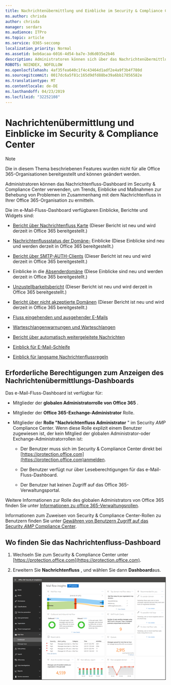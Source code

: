 ```yaml
---
title: Nachrichtenübermittlung und Einblicke im Security & Compliance Center
ms.author: chrisda
author: chrisda
manager: serdars
ms.audience: ITPro
ms.topic: article
ms.service: O365-seccomp
localization_priority: Normal
ms.assetid: beb6acaa-6016-4d54-ba7e-3d6d035e2b46
description: Administratoren können sich über das Nachrichtenübermittlungs-Dashboard im Security & Compliance Center informieren.
ROBOTS: NOINDEX, NOFOLLOW
ms.openlocfilehash: 4af35fea640c1f4c43464d1adf2e4a9f3b4f780d
ms.sourcegitcommit: 0017dc6a5f81c165d9dfd88be39a6bb17856582e
ms.translationtype: MT
ms.contentlocale: de-DE
ms.lasthandoff: 04/23/2019
ms.locfileid: "32252108"
---
```

# <a name="mail-flow-insights-in-the-security--compliance-center"></a>Nachrichtenübermittlung und Einblicke im Security & Compliance Center

> [!NOTE]
> Die in diesem Thema beschriebenen Features wurden nicht für alle Office 365-Organisationen bereitgestellt und können geändert werden.

Administratoren können das Nachrichtenfluss-Dashboard im Security & Compliance Center verwenden, um Trends, Einblicke und Maßnahmen zur Behebung von Problemen im Zusammenhang mit dem Nachrichtenfluss in Ihrer Office 365-Organisation zu ermitteln.

Die im e-Mail-Fluss-Dashboard verfügbaren Einblicke, Berichte und Widgets sind:

- [Bericht über Nachrichtenfluss Karte](mfi-mail-flow-map-report.md) (Dieser Bericht ist neu und wird derzeit in Office 365 bereitgestellt.)

- [Nachrichtenflussstatus der Domäne-](mfi-domain-mail-flow-status-insight.md) Einblicke (Diese Einblicke sind neu und werden derzeit in Office 365 bereitgestellt.)

- [Bericht über SMTP-AUTH-Clients](mfi-smtp-auth-clients-report.md) (Dieser Bericht ist neu und wird derzeit in Office 365 bereitgestellt.)

- Einblicke in die [Absenderdomäne](mfi-sender-domain-insight.md) (Diese Einblicke sind neu und werden derzeit in Office 365 bereitgestellt.)

- [Unzustellbarkeitsbericht](mfi-non-delivery-report.md) (Dieser Bericht ist neu und wird derzeit in Office 365 bereitgestellt.)

- [Bericht über nicht akzeptierte Domänen](mfi-non-accepted-domain-report.md) (Dieser Bericht ist neu und wird derzeit in Office 365 bereitgestellt.)

- [Fluss eingehenden und ausgehender E-Mails](mfi-outbound-and-inbound-mail-flow.md)

- [Warteschlangenwarnungen und Warteschlangen](mfi-queue-alerts-and-queues.md)

- [Bericht über automatisch weitergeleitete Nachrichten](mfi-auto-forwarded-messages-report.md)

- [Einblick für E-Mail-Schleife](mfi-mail-loop-insight.md)

- [Einblick für langsame Nachrichtenflussregeln](mfi-slow-mail-flow-rules-insight.md)

## <a name="permissions-required-to-view-the-mail-flow-dashboard"></a>Erforderliche Berechtigungen zum Anzeigen des Nachrichtenübermittlungs-Dashboards

Das e-Mail-Fluss-Dashboard ist verfügbar für:

- Mitglieder der **globalen Administratorrolle von Office 365** .

- Mitglieder der **Office 365-Exchange-Administrator** Rolle.

- Mitglieder der **Rolle "Nachrichtenfluss Administrator** " im Security _AMP_ Compliance Center. Wenn diese Rolle explizit einem Benutzer zugewiesen ist, der kein Mitglied der globalen Administrator-oder Exchange-Administratorrollen ist:

  - Der Benutzer muss sich im Security & Compliance Center direkt bei [https://protection.office.com](https://protection.office.com)anmelden.

  - Der Benutzer verfügt nur über Leseberechtigungen für das e-Mail-Fluss-Dashboard.

  - Der Benutzer hat keinen Zugriff auf das Office 365-Verwaltungsportal.

Weitere Informationen zur Rolle des globalen Administrators von Office 365 finden Sie unter [Informationen zu office 365-Verwaltungsrollen](https://docs.microsoft.com/office365/admin/add-users/about-admin-roles).

Informationen zum Zuweisen von Security & Compliance Center-Rollen zu Benutzern finden Sie unter [Gewähren von Benutzern Zugriff auf das Security _AMP_ Compliance Center](https://docs.microsoft.com/office365/securitycompliance/grant-access-to-the-security-and-compliance-center).

## <a name="where-to-find-the-mail-flow-dashboard"></a>Wo finden Sie das Nachrichtenfluss-Dashboard

1. Wechseln Sie zum Security & Compliance Center unter [https://protection.office.com](https://protection.office.com).

2. Erweitern Sie **Nachrichtenfluss** , und wählen Sie dann **Dashboard**aus.

   ![Das e-Mail-Fluss-Dashboard im Office 365 Security & Compliance Center](media/mail-flow-dashboard-v2.png)
